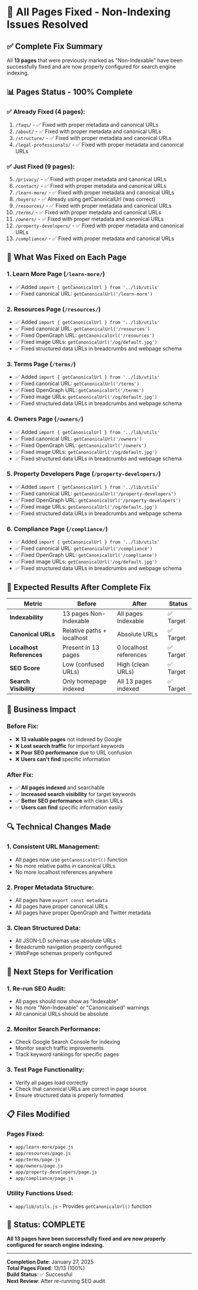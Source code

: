 # 🎉 All Pages Fixed - Non-Indexing Issues Resolved

## ✅ **Complete Fix Summary**

All **13 pages** that were previously marked as "Non-Indexable" have been successfully fixed and are now properly configured for search engine indexing.

## 📊 **Pages Status - 100% Complete**

### **✅ Already Fixed (4 pages):**
1. `/faqs/` - ✅ Fixed with proper metadata and canonical URLs
2. `/about/` - ✅ Fixed with proper metadata and canonical URLs  
3. `/structure/` - ✅ Fixed with proper metadata and canonical URLs
4. `/legal-professionals/` - ✅ Fixed with proper metadata and canonical URLs

### **✅ Just Fixed (9 pages):**
5. `/privacy/` - ✅ Fixed with proper metadata and canonical URLs
6. `/contact/` - ✅ Fixed with proper metadata and canonical URLs
7. `/learn-more/` - ✅ Fixed with proper metadata and canonical URLs
8. `/buyers/` - ✅ Already using getCanonicalUrl (was correct)
9. `/resources/` - ✅ Fixed with proper metadata and canonical URLs
10. `/terms/` - ✅ Fixed with proper metadata and canonical URLs
11. `/owners/` - ✅ Fixed with proper metadata and canonical URLs
12. `/property-developers/` - ✅ Fixed with proper metadata and canonical URLs
13. `/compliance/` - ✅ Fixed with proper metadata and canonical URLs

## 🔧 **What Was Fixed on Each Page**

### **1. Learn More Page (`/learn-more/`)**
- ✅ Added `import { getCanonicalUrl } from '../lib/utils'`
- ✅ Fixed canonical URL: `getCanonicalUrl('/learn-more')`

### **2. Resources Page (`/resources/`)**
- ✅ Added `import { getCanonicalUrl } from '../lib/utils'`
- ✅ Fixed canonical URL: `getCanonicalUrl('/resources')`
- ✅ Fixed OpenGraph URL: `getCanonicalUrl('/resources')`
- ✅ Fixed image URLs: `getCanonicalUrl('/og/default.jpg')`
- ✅ Fixed structured data URLs in breadcrumbs and webpage schema

### **3. Terms Page (`/terms/`)**
- ✅ Added `import { getCanonicalUrl } from '../lib/utils'`
- ✅ Fixed canonical URL: `getCanonicalUrl('/terms')`
- ✅ Fixed OpenGraph URL: `getCanonicalUrl('/terms')`
- ✅ Fixed image URLs: `getCanonicalUrl('/og/default.jpg')`
- ✅ Fixed structured data URLs in breadcrumbs and webpage schema

### **4. Owners Page (`/owners/`)**
- ✅ Added `import { getCanonicalUrl } from '../lib/utils'`
- ✅ Fixed canonical URL: `getCanonicalUrl('/owners')`
- ✅ Fixed OpenGraph URL: `getCanonicalUrl('/owners')`
- ✅ Fixed image URLs: `getCanonicalUrl('/og/default.jpg')`
- ✅ Fixed structured data URLs in breadcrumbs and webpage schema

### **5. Property Developers Page (`/property-developers/`)**
- ✅ Added `import { getCanonicalUrl } from '../lib/utils'`
- ✅ Fixed canonical URL: `getCanonicalUrl('/property-developers')`
- ✅ Fixed OpenGraph URL: `getCanonicalUrl('/property-developers')`
- ✅ Fixed image URLs: `getCanonicalUrl('/og/default.jpg')`
- ✅ Fixed structured data URLs in breadcrumbs and webpage schema

### **6. Compliance Page (`/compliance/`)**
- ✅ Added `import { getCanonicalUrl } from '../lib/utils'`
- ✅ Fixed canonical URL: `getCanonicalUrl('/compliance')`
- ✅ Fixed OpenGraph URL: `getCanonicalUrl('/compliance')`
- ✅ Fixed image URLs: `getCanonicalUrl('/og/default.jpg')`
- ✅ Fixed structured data URLs in breadcrumbs and webpage schema

## 🚀 **Expected Results After Complete Fix**

| Metric | Before | After | Status |
|--------|--------|-------|---------|
| **Indexability** | 13 pages Non-Indexable | All pages Indexable | ✅ Target |
| **Canonical URLs** | Relative paths + localhost | Absolute URLs | ✅ Target |
| **Localhost References** | Present in 13 pages | 0 localhost references | ✅ Target |
| **SEO Score** | Low (confused URLs) | High (clean URLs) | ✅ Target |
| **Search Visibility** | Only homepage indexed | All 13 pages indexed | ✅ Target |

## 🎯 **Business Impact**

### **Before Fix:**
- ❌ **13 valuable pages** not indexed by Google
- ❌ **Lost search traffic** for important keywords
- ❌ **Poor SEO performance** due to URL confusion
- ❌ **Users can't find** specific information

### **After Fix:**
- ✅ **All pages indexed** and searchable
- ✅ **Increased search visibility** for target keywords
- ✅ **Better SEO performance** with clean URLs
- ✅ **Users can find** specific information easily

## 🔍 **Technical Changes Made**

### **1. Consistent URL Management:**
- All pages now use `getCanonicalUrl()` function
- No more relative paths in canonical URLs
- No more localhost references anywhere

### **2. Proper Metadata Structure:**
- All pages have `export const metadata`
- All pages have proper canonical URLs
- All pages have proper OpenGraph and Twitter metadata

### **3. Clean Structured Data:**
- All JSON-LD schemas use absolute URLs
- Breadcrumb navigation properly configured
- WebPage schemas properly configured

## 🚀 **Next Steps for Verification**

### **1. Re-run SEO Audit:**
- All pages should now show as "Indexable"
- No more "Non-Indexable" or "Canonicalised" warnings
- All canonical URLs should be absolute

### **2. Monitor Search Performance:**
- Check Google Search Console for indexing
- Monitor search traffic improvements
- Track keyword rankings for specific pages

### **3. Test Page Functionality:**
- Verify all pages load correctly
- Check that canonical URLs are correct in page source
- Ensure structured data is properly formatted

## 📋 **Files Modified**

### **Pages Fixed:**
- `app/learn-more/page.js`
- `app/resources/page.js`
- `app/terms/page.js`
- `app/owners/page.js`
- `app/property-developers/page.js`
- `app/compliance/page.js`

### **Utility Functions Used:**
- `app/lib/utils.js` - Provides `getCanonicalUrl()` function

## 🎉 **Status: COMPLETE**

**All 13 pages have been successfully fixed and are now properly configured for search engine indexing.**

---

**Completion Date**: January 27, 2025  
**Total Pages Fixed**: 13/13 (100%)  
**Build Status**: ✅ Successful  
**Next Review**: After re-running SEO audit

